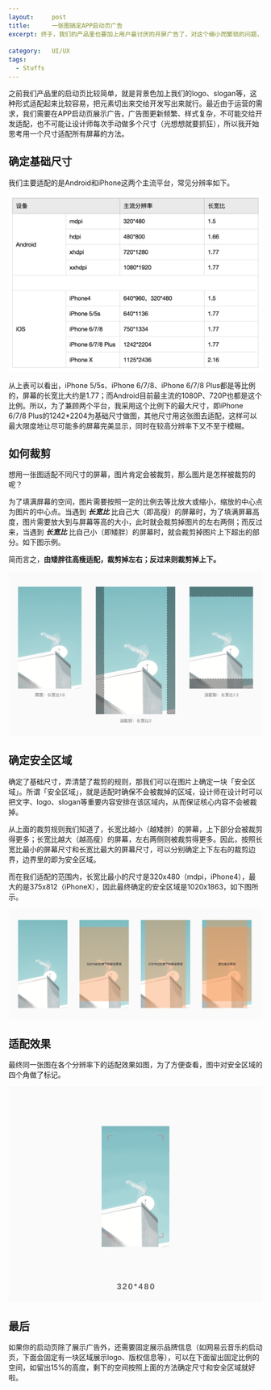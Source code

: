 ```yaml
---
layout:     post
title:      一张图搞定APP启动页广告
excerpt: 终于，我们的产品里也要加上用户最讨厌的开屏广告了，对这个细小而繁琐的问题，我是这样解决的...

category:	UI/UX
tags:
  - Stuffs
---
```


之前我们产品里的启动页比较简单，就是背景色加上我们的logo、slogan等，这种形式适配起来比较容易，把元素切出来交给开发写出来就行。最近由于运营的需求，我们需要在APP启动页展示广告，广告图更新频繁、样式复杂，不可能交给开发适配，也不可能让设计师每次手动做多个尺寸（光想想就要抓狂），所以我开始思考用一个尺寸适配所有屏幕的方法。

## 确定基础尺寸

我们主要适配的是Android和iPhone这两个主流平台，常见分辨率如下。

![](https://raw.githubusercontent.com/CloverTuan/Markdown_Images/master/launch-screen/img0-phone-sizes.png)

从上表可以看出，iPhone 5/5s、iPhone 6/7/8、iPhone 6/7/8 Plus都是等比例的，屏幕的长宽比大约是1.77；而Android目前最主流的1080P、720P也都是这个比例。所以，为了兼顾两个平台，我采用这个比例下的最大尺寸，即iPhone 6/7/8 Plus的1242*2204为基础尺寸做图，其他尺寸用这张图去适配，这样可以最大限度地让尽可能多的屏幕完美显示，同时在较高分辨率下又不至于模糊。

## 如何裁剪

想用一张图适配不同尺寸的屏幕，图片肯定会被裁剪，那么图片是怎样被裁剪的呢？

为了填满屏幕的空间，图片需要按照一定的比例去等比放大或缩小，缩放的中心点为图片的中心点。当遇到 ***长宽比*** 比自己大（即高瘦）的屏幕时，为了填满屏幕高度，图片需要放大到与屏幕等高的大小，此时就会裁剪掉图片的左右两侧；而反过来，当遇到 ***长宽比*** 比自己小（即矮胖）的屏幕时，就会裁剪掉图片上下超出的部分。如下图示例。

简而言之，**由矮胖往高瘦适配，裁剪掉左右；反过来则裁剪掉上下。**


![](https://raw.githubusercontent.com/CloverTuan/Markdown_Images/master/launch-screen/img1-sample-for-cut.png)

## 确定安全区域

确定了基础尺寸，弄清楚了裁剪的规则，那我们可以在图片上确定一块「安全区域」。所谓「安全区域」，就是适配时确保不会被裁掉的区域，设计师在设计时可以把文字、logo、slogan等重要内容安排在该区域内，从而保证核心内容不会被裁掉。

从上面的裁剪规则我们知道了，长宽比越小（越矮胖）的屏幕，上下部分会被裁剪得更多；长宽比越大（越高瘦）的屏幕，左右两侧则被裁剪得更多。因此，按照长宽比最小的屏幕尺寸和长宽比最大的屏幕尺寸，可以分别确定上下左右的裁剪边界，边界里的即为安全区域。

而在我们适配的范围内，长宽比最小的尺寸是320x480（mdpi，iPhone4），最大的是375x812（iPhoneX），因此最终确定的安全区域是1020x1863，如下图所示。

![](https://raw.githubusercontent.com/CloverTuan/Markdown_Images/master/launch-screen/img2-safe-area.png)

## 适配效果

最终同一张图在各个分辨率下的适配效果如图，为了方便查看，图中对安全区域的四个角做了标记。

![](https://raw.githubusercontent.com/CloverTuan/Markdown_Images/master/launch-screen/img3-screens.gif)

## 最后

如果你的启动页除了展示广告外，还需要固定展示品牌信息（如网易云音乐的启动页，下面会固定有一块区域展示logo、版权信息等），可以在下面留出固定比例的空间，如留出15%的高度，剩下的空间按照上面的方法确定尺寸和安全区域就好啦。
